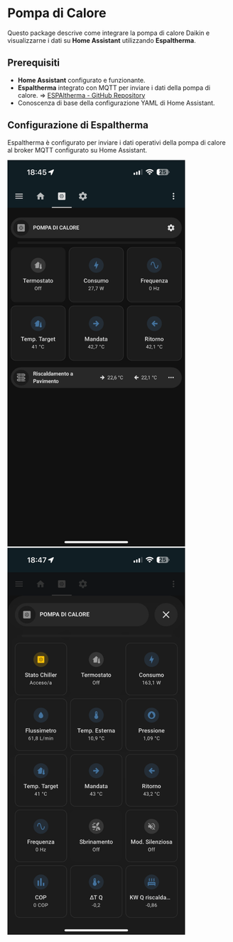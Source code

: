 # Pompa di Calore
Questo package descrive come integrare la pompa di calore Daikin e visualizzarne i dati su **Home Assistant** utilizzando **Espaltherma**.

## Prerequisiti

- **Home Assistant** configurato e funzionante.
- **Espaltherma** integrato con MQTT per inviare i dati della pompa di calore. => [ESPAltherma - GitHub Repository](https://github.com/raomin/ESPAltherma)
- Conoscenza di base della configurazione YAML di Home Assistant.

## Configurazione di Espaltherma
Espaltherma è configurato per inviare i dati operativi della pompa di calore al broker MQTT configurato su Home Assistant.

<img src="/packages/pompa_di_calore/screenshot/Pompa_di_Calore.PNG" alt="Gauge" width="400"/><img src="/packages/pompa_di_calore/screenshot/Pompa_di_Calore_2.PNG" alt="Gauge" width="400"/>
